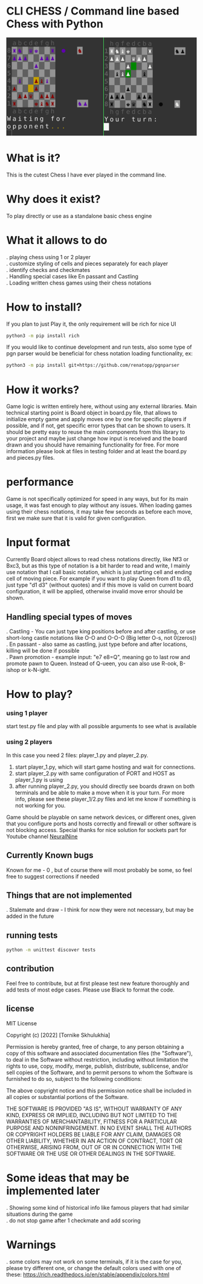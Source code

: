 # CLI CHESS / Command line based Chess with Python

![Image](./static/draft_image.png)

# What is it?
This is the cutest Chess I have ever played in the command line.

# Why does it exist?
To play directly or use as a standalone basic chess engine

# What it allows to do
. playing chess using 1 or 2 player  
. customize styling of cells and pieces separately for each player  
. identify checks and checkmates  
. Handling special cases like En passant and Castling  
. Loading written chess games using their chess notations  

# How to install?
If you plan to just Play it, the only requirement will be rich for nice UI
```bash
python3 -m pip install rich
```
If you would like to continue development and run tests, also some type of pgn parser would be beneficial for chess notation loading functionality, ex:
```bash
python3 -m pip install git+https://github.com/renatopp/pgnparser
```
# How it works?
Game logic is written entirely here, without using any external libraries. Main technical starting point is Board object in board.py file, that allows to initialize empty game and apply moves one by one for specific players if possible, and if not, get specific error types that can be shown to users. It should be pretty easy to reuse the main components from this library to your project and maybe just change how input is received and the board drawn and you should have remaining functionality for free. For more information please look at files in testing folder and at least the board.py and pieces.py files.

# performance
Game is not specifically optimized for speed in any ways, but for its main usage, it was fast enough to play without any issues. When loading games using their chess notations, it may take few seconds as before each move, first we make sure that it is valid for given configuration.


# Input format
Currently Board object allows to read chess notations directly, like Nf3 or Bxc3, but as this type of notation is a bit harder to read and write, I mainly use notation that I call basic notation, which is just starting cell and ending cell of moving piece. For example if you want to play Queen from d1 to d3, just type "d1 d3" (without quotes) and if this move is valid on current board configuration, it will be applied, otherwise invalid move error should be shown.


## Handling special types of moves
. Castling - You can just type king positions before and after castling, or use short-long castle notations like O-O and O-O-O (Big letter O-s, not 0(zeros))  
. En passant - also same as castling, just type before and after locations, killing will be done if possible  
. Pawn promotion - example input: "e7 e8=Q", meaning go to last row and promote pawn to Queen. Instead of Q-ueen, you can also use R-ook, B-ishop or k-N-ight.  

# How to play?
### using 1 player
start test.py file and play with all possible arguments to see what is available

### using 2 players
In this case you need 2 files: player_1.py and player_2.py. 
1) start player_1.py, which will start game hosting and wait for connections. 
2) start player_2.py with same configuration of PORT and HOST as player_1.py is using
3) after running player_2.py, you should directly see boards drawn on both terminals and be able to make a move when it is your turn. For more info, please see these player_1/2.py files and let me know if something is not working for you. 

Game should be playable on same network devices, or different ones, given that you configure ports and hosts correctly and firewall or other software is not blocking access. Special thanks for nice solution for sockets part for Youtube channel [NeuralNine](https://www.youtube.com/watch?v=s6HOPw_5XuY)


## Currently Known bugs
Known for me - 0 , but of course there will most probably be some, so feel free to suggest corrections if needed

## Things that are not implemented
. Stalemate and draw - I think for now they were not necessary, but may be added in the future

## running tests
```bash
python -m unittest discover tests
```

## contribution
Feel free to contribute, but at first please test new feature thoroughly and add tests of most edge cases. Please use Black to format the code.

## license
MIT License

Copyright (c) [2022] [Tornike Skhulukhia]

Permission is hereby granted, free of charge, to any person obtaining a copy
of this software and associated documentation files (the "Software"), to deal
in the Software without restriction, including without limitation the rights
to use, copy, modify, merge, publish, distribute, sublicense, and/or sell
copies of the Software, and to permit persons to whom the Software is
furnished to do so, subject to the following conditions:

The above copyright notice and this permission notice shall be included in all
copies or substantial portions of the Software.

THE SOFTWARE IS PROVIDED "AS IS", WITHOUT WARRANTY OF ANY KIND, EXPRESS OR
IMPLIED, INCLUDING BUT NOT LIMITED TO THE WARRANTIES OF MERCHANTABILITY,
FITNESS FOR A PARTICULAR PURPOSE AND NONINFRINGEMENT. IN NO EVENT SHALL THE
AUTHORS OR COPYRIGHT HOLDERS BE LIABLE FOR ANY CLAIM, DAMAGES OR OTHER
LIABILITY, WHETHER IN AN ACTION OF CONTRACT, TORT OR OTHERWISE, ARISING FROM,
OUT OF OR IN CONNECTION WITH THE SOFTWARE OR THE USE OR OTHER DEALINGS IN THE
SOFTWARE.


# Some ideas that may be implemented later  
. Showing some kind of historical info like famous players that had similar situations during the game  
. do not stop game after 1 checkmate and add scoring  


# Warnings
. some colors may not work on some terminals, if it is the case for you, please try different one, or change the default colors used with one of these: https://rich.readthedocs.io/en/stable/appendix/colors.html

